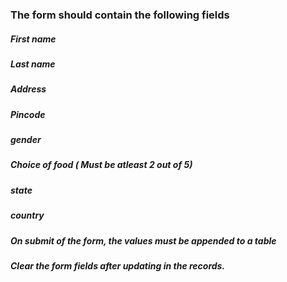 <!-- Create a form using HTML, CSS and -->

### The form should contain the following fields 
##### First name
##### Last name
##### Address
##### Pincode
##### gender
##### Choice of food ( Must be atleast 2 out of 5)
##### state 
##### country


##### On submit of the form, the values must be appended to a table
##### Clear the form fields after updating in the records.
 
